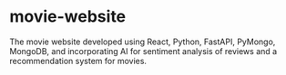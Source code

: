 # movie-website
The movie website developed using React, Python, FastAPI, PyMongo, MongoDB, and incorporating AI for sentiment analysis of reviews and a recommendation system for movies.
